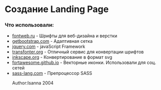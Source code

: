 # Создание Landing Page



<p></p>

<h3>Что использовали:</h3>

<ul>
	<li><a href="http://fontweb.ru" target="_blank">fontweb.ru</a> - Шрифты для веб-дизайна и верстки</li>
	<li><a href="http://getbootstrap.com" target="_blank">getbootstrap.com</a> - Адаптивная сетка</li>
	<li><a href="http://jquery.com" target="_blank">jquery.com</a> - javaScript Framework</li>
	<li><a href="https://transfonter.org/" target="_blank">transfonter.org</a> - Отличный сервис для конвертации шрифтов</li>
	<li><a href="https://convertio.co/ru/png-svg/" target="_blank">inkscape.org</a> - Конвертирование в формат svg</li>
	<li><a href="http://fortawesome.github.io/Font-Awesome" target="_blank">fortawesome.github.io</a> - Векторные иконки. Использовали для соц. сетей</li>
	<li><a href="http://sass-lang.com" target="_blank">sass-lang.com</a> - Препроцессор SASS</li>

Author:Isanna 2004

